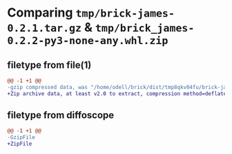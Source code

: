 # Comparing `tmp/brick-james-0.2.1.tar.gz` & `tmp/brick_james-0.2.2-py3-none-any.whl.zip`

## filetype from file(1)

```diff
@@ -1 +1 @@
-gzip compressed data, was "/home/odell/brick/dist/tmp8qkv04fu/brick-james-0.2.1.tar", last modified: Tue Nov 22 22:55:31 2022, max compression
+Zip archive data, at least v2.0 to extract, compression method=deflate
```

## filetype from diffoscope

```diff
@@ -1 +1 @@
-GzipFile
+ZipFile
```

